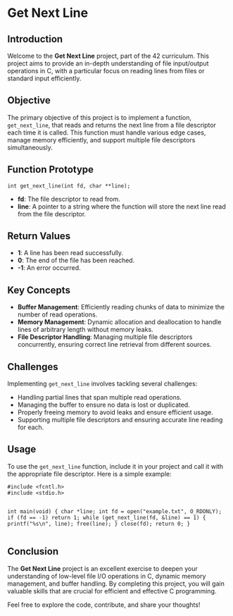 <h1>Get Next Line</h1>

<h2>Introduction</h2>
<p>Welcome to the <strong>Get Next Line</strong> project, part of the 42 curriculum. This project aims to provide an in-depth understanding of file input/output operations in C, with a particular focus on reading lines from files or standard input efficiently.</p>

<h2>Objective</h2>
<p>The primary objective of this project is to implement a function, <code>get_next_line</code>, that reads and returns the next line from a file descriptor each time it is called. This function must handle various edge cases, manage memory efficiently, and support multiple file descriptors simultaneously.</p>

<h2>Function Prototype</h2>
<pre><code>int get_next_line(int fd, char **line);</code></pre>
<ul>
    <li><strong>fd</strong>: The file descriptor to read from.</li>
    <li><strong>line</strong>: A pointer to a string where the function will store the next line read from the file descriptor.</li>
</ul>

<h2>Return Values</h2>
<ul>
    <li><strong>1</strong>: A line has been read successfully.</li>
    <li><strong>0</strong>: The end of the file has been reached.</li>
    <li><strong>-1</strong>: An error occurred.</li>
</ul>

<h2>Key Concepts</h2>
<ul>
    <li><strong>Buffer Management</strong>: Efficiently reading chunks of data to minimize the number of read operations.</li>
    <li><strong>Memory Management</strong>: Dynamic allocation and deallocation to handle lines of arbitrary length without memory leaks.</li>
    <li><strong>File Descriptor Handling</strong>: Managing multiple file descriptors concurrently, ensuring correct line retrieval from different sources.</li>
</ul>

<h2>Challenges</h2>
<p>Implementing <code>get_next_line</code> involves tackling several challenges:</p>
<ul>
    <li>Handling partial lines that span multiple read operations.</li>
    <li>Managing the buffer to ensure no data is lost or duplicated.</li>
    <li>Properly freeing memory to avoid leaks and ensure efficient usage.</li>
    <li>Supporting multiple file descriptors and ensuring accurate line reading for each.</li>
</ul>

<h2>Usage</h2>
<p>To use the <code>get_next_line</code> function, include it in your project and call it with the appropriate file descriptor. Here is a simple example:</p>
<pre><code>#include &lt;fcntl.h&gt;
#include &lt;stdio.h&gt;

int main(void)
    {
        char *line;
        int fd = open("example.txt", O_RDONLY);
        if (fd == -1)
            return 1;
        while (get_next_line(fd, &line) == 1)
            {
                printf("%s\n", line);
                free(line);
            }
        close(fd);
        return 0;
    }
</code></pre>

<h2>Conclusion</h2>
<p>The <strong>Get Next Line</strong> project is an excellent exercise to deepen your understanding of low-level file I/O operations in C, dynamic memory management, and buffer handling. By completing this project, you will gain valuable skills that are crucial for efficient and effective C programming.</p>
<p>Feel free to explore the code, contribute, and share your thoughts!</p>
